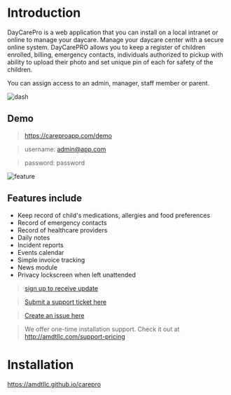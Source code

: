# Introduction

DayCarePro is a web application that you can install on a local intranet or online to manage your daycare.
Manage your daycare center with a secure online system. DayCarePRO allows you to keep a register of children enrolled, billing, emergency contacts, individuals authorized to pickup with ability to upload their photo and set unique pin of each for safety of the children.

You can assign access to an admin, manager, staff member or parent.

![dash](https://snag.gy/ZHUW01.jpg)

## Demo

> <https://careproapp.com/demo>

> username: admin@app.com

> password: password

![feature](https://snag.gy/9WnImc.jpg)

## Features include

* Keep record of child's medications, allergies and food preferences
* Record of emergency contacts
* Record of healthcare providers
* Daily notes
* Incident reports
* Events calendar
* Simple invoice tracking
* News module
* Privacy lockscreen when left unattended

> [sign up to receive update](https://careproapp.com)

> [Submit a support ticket here](https://amdtllc.com/support)

> [Create an issue here](https://github.com/amdtllc/carepro/issues)

> We offer one-time installation support. Check it out at <http://amdtllc.com/support-pricing>

# Installation

<https://amdtllc.github.io/carepro>